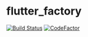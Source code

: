 # flutter_factory

[![Build Status](https://app.bitrise.io/app/d64a99c0ca4857d6/status.svg?token=dHzEnjFLfG_vmAX6mG0neg&branch=master)](https://app.bitrise.io/app/d64a99c0ca4857d6)
[![CodeFactor](https://www.codefactor.io/repository/github/knezzz/flutter_factory/badge?s=2bbfb29cba74203b81f28f08121291ef0acd3f4b)](https://www.codefactor.io/repository/github/knezzz/flutter_factory)